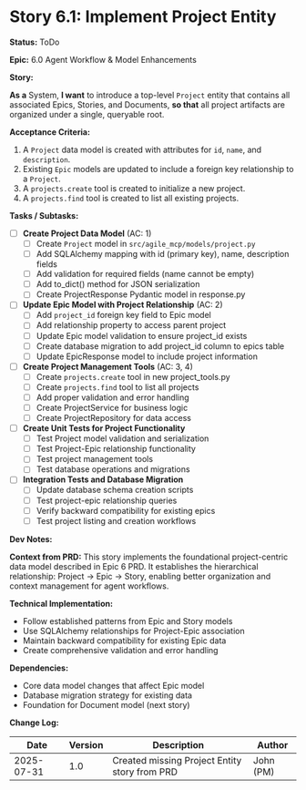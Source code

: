 # Story 6.1: Implement Project Entity

**Status:** ToDo

**Epic:** 6.0 Agent Workflow & Model Enhancements

**Story:**

**As a** System,
**I want** to introduce a top-level `Project` entity that contains all associated Epics, Stories, and Documents,
**so that** all project artifacts are organized under a single, queryable root.

**Acceptance Criteria:**

1. A `Project` data model is created with attributes for `id`, `name`, and `description`.
2. Existing `Epic` models are updated to include a foreign key relationship to a `Project`.
3. A `projects.create` tool is created to initialize a new project.
4. A `projects.find` tool is created to list all existing projects.

**Tasks / Subtasks:**

- [ ] **Create Project Data Model** (AC: 1)
  - [ ] Create `Project` model in `src/agile_mcp/models/project.py`
  - [ ] Add SQLAlchemy mapping with id (primary key), name, description fields
  - [ ] Add validation for required fields (name cannot be empty)
  - [ ] Add to_dict() method for JSON serialization
  - [ ] Create ProjectResponse Pydantic model in response.py

- [ ] **Update Epic Model with Project Relationship** (AC: 2)
  - [ ] Add `project_id` foreign key field to Epic model
  - [ ] Add relationship property to access parent project
  - [ ] Update Epic model validation to ensure project_id exists
  - [ ] Create database migration to add project_id column to epics table
  - [ ] Update EpicResponse model to include project information

- [ ] **Create Project Management Tools** (AC: 3, 4)
  - [ ] Create `projects.create` tool in new project_tools.py
  - [ ] Create `projects.find` tool to list all projects
  - [ ] Add proper validation and error handling
  - [ ] Create ProjectService for business logic
  - [ ] Create ProjectRepository for data access

- [ ] **Create Unit Tests for Project Functionality**
  - [ ] Test Project model validation and serialization
  - [ ] Test Project-Epic relationship functionality
  - [ ] Test project management tools
  - [ ] Test database operations and migrations

- [ ] **Integration Tests and Database Migration**
  - [ ] Update database schema creation scripts
  - [ ] Test project-epic relationship queries
  - [ ] Verify backward compatibility for existing epics
  - [ ] Test project listing and creation workflows

**Dev Notes:**

**Context from PRD:**
This story implements the foundational project-centric data model described in Epic 6 PRD. It establishes the hierarchical relationship: Project -> Epic -> Story, enabling better organization and context management for agent workflows.

**Technical Implementation:**
- Follow established patterns from Epic and Story models
- Use SQLAlchemy relationships for Project-Epic association
- Maintain backward compatibility for existing Epic data
- Create comprehensive validation and error handling

**Dependencies:**
- Core data model changes that affect Epic model
- Database migration strategy for existing data
- Foundation for Document model (next story)

**Change Log:**

| Date | Version | Description | Author |
|------|---------|-------------|--------|
| 2025-07-31 | 1.0 | Created missing Project Entity story from PRD | John (PM) |

